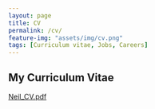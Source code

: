 ```yaml
---
layout: page
title: CV
permalink: /cv/
feature-img: "assets/img/cv.png"
tags: [Curriculum vitae, Jobs, Careers]
---
```


## My Curriculum Vitae

[Neil_CV.pdf](https://n-m-t.github.io/assets/pdfs/Neil_CV.pdf)
